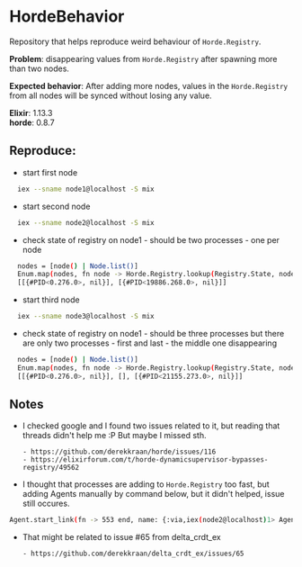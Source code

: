 # HordeBehavior

Repository that helps reproduce weird behaviour of `Horde.Registry`.

**Problem**: disappearing values from `Horde.Registry` after spawning more than two nodes.

**Expected behavior**: After adding more nodes, values in the `Horde.Registry` from all nodes will be synced without losing any value.

**Elixir**: 1.13.3  
**horde**: 0.8.7

## Reproduce:

- start first node

```sh
  iex --sname node1@localhost -S mix
```

- start second node

```sh
  iex --sname node2@localhost -S mix
```

- check state of registry on node1 - should be two processes - one per node

```sh
  nodes = [node() | Node.list()]
  Enum.map(nodes, fn node -> Horde.Registry.lookup(Registry.State, node); end)
  [[{#PID<0.276.0>, nil}], [{#PID<19886.268.0>, nil}]]
```

- start third node

```sh
  iex --sname node3@localhost -S mix
```

- check state of registry on node1 - should be three processes but there are only two processes - first and last - the middle one disappearing

```sh
  nodes = [node() | Node.list()]
  Enum.map(nodes, fn node -> Horde.Registry.lookup(Registry.State, node); end)
  [[{#PID<0.276.0>, nil}], [], [{#PID<21155.273.0>, nil}]]
```

## Notes

- I checked google and I found two issues related to it, but reading that threads didn't help me :P
  But maybe I missed sth.

      - https://github.com/derekkraan/horde/issues/116
      - https://elixirforum.com/t/horde-dynamicsupervisor-bypasses-registry/49562

- I thought that processes are adding to `Horde.Registry` too fast, but adding Agents manually by command below, but it didn't helped, issue still occures.

```sh
Agent.start_link(fn -> 553 end, name: {:via,iex(node2@localhost)1> Agent.start_link(fn -> 553 end, name: {:via, Horde.Registry, {Registry.State, node()}})
```

- That might be related to issue #65 from delta_crdt_ex

      - https://github.com/derekkraan/delta_crdt_ex/issues/65
